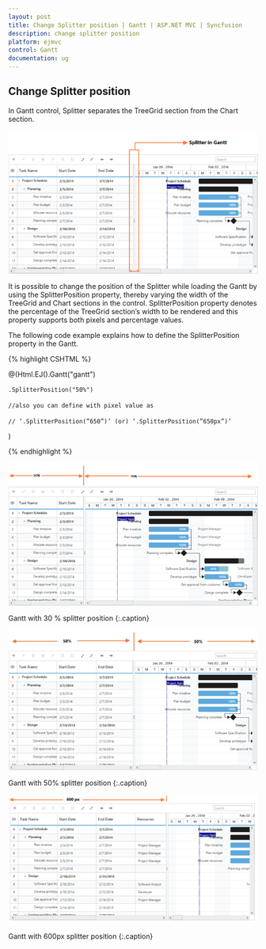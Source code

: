 ```yaml
---
layout: post
title: Change Splitter position | Gantt | ASP.NET MVC | Syncfusion
description: change splitter position
platform: ejmvc
control: Gantt
documentation: ug
---
```


## Change Splitter position

In Gantt control, Splitter separates the TreeGrid section from the Chart section. 

![](Change-Splitter-position_images/Change-Splitter-position_img1.png)



It is possible to change the position of the Splitter while loading the Gantt by using the SplitterPosition property, thereby varying the width of the TreeGrid and Chart sections in the control.  SplitterPosition property denotes the percentage of the TreeGrid section’s width to be rendered and this property supports both pixels and percentage values.

The following code example explains how to define the SplitterPosition property in the Gantt.


{% highlight CSHTML %}

@(Html.EJ().Gantt("gantt")

    
    .SplitterPosition("50%")

    //also you can define with pixel value as 

    // ‘.SplitterPosition(”650”)’ (or) ‘.SplitterPosition(”650px”)’

)

{% endhighlight %}





![](Change-Splitter-position_images/Change-Splitter-position_img2.png)

Gantt with 30 % splitter position
{:.caption}

![](Change-Splitter-position_images/Change-Splitter-position_img3.png)

Gantt with 50% splitter position
{:.caption}

![](Change-Splitter-position_images/Change-Splitter-position_img4.png)

Gantt with 600px splitter position
{:.caption}


